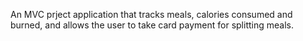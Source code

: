 An MVC prject application that tracks meals, calories consumed and burned, and allows the user to take card payment for splitting meals.
